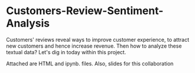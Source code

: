# Customers-Review-Sentiment-Analysis
Customers' reviews reveal ways to improve customer experience, to attract new customers and hence increase revenue. Then how to analyze these textual data?
Let's dig in today within this project.

Attached are HTML and ipynb. files. Also, slides for this collaboration
